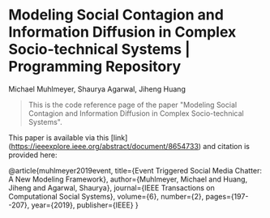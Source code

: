# Modeling Social Contagion and Information Diffusion in Complex Socio-technical Systems | Programming Repository
Michael Muhlmeyer, Shaurya Agarwal, Jiheng Huang

>This is the code reference page of the paper "Modeling Social Contagion and Information Diffusion in Complex Socio-technical Systems". 
>    

This paper is available via this [link] (https://ieeexplore.ieee.org/abstract/document/8654733) and citation is provided here:

>
@article{muhlmeyer2019event,
  title={Event Triggered Social Media Chatter: A New Modeling Framework},
  author={Muhlmeyer, Michael and Huang, Jiheng and Agarwal, Shaurya},
  journal={IEEE Transactions on Computational Social Systems},
  volume={6},
  number={2},
  pages={197--207},
  year={2019},
  publisher={IEEE}
}
